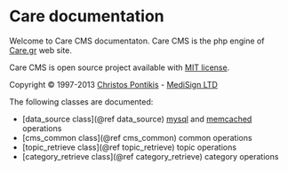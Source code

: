 Care documentation
==================

Welcome to Care CMS documentaton. Care CMS is the php engine of [Care.gr](http://www.care.gr) web site.

Care CMS is open source project available with [MIT license](http://opensource.org/licenses/MIT).

Copyright &copy; 1997-2013 [Christos Pontikis](http://www.pontikis.net) - [MediSign LTD](http://www.medisign.com)

The following classes are documented:

- [data_source class](@ref data_source) [mysql](http://www.mysql.com/) and [memcached](http://php.net/manual/en/book.memcached.php) operations
- [cms_common class](@ref cms_common) common operations
- [topic_retrieve class](@ref topic_retrieve) topic operations
- [category_retrieve class](@ref category_retrieve) category operations

